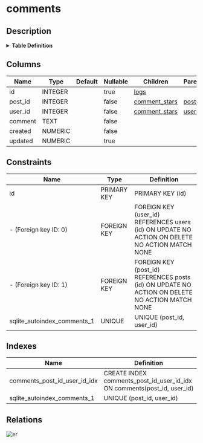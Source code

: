 # comments

## Description

<details>
<summary><strong>Table Definition</strong></summary>

```sql
CREATE TABLE comments (
  id INTEGER PRIMARY KEY AUTOINCREMENT,
  post_id INTEGER NOT NULL,
  user_id INTEGER NOT NULL,
  comment TEXT NOT NULL,
  created NUMERIC NOT NULL,
  updated NUMERIC,
  CONSTRAINT comments_post_id_fk FOREIGN KEY(post_id) REFERENCES posts(id),
  CONSTRAINT comments_user_id_fk FOREIGN KEY(user_id) REFERENCES users(id),
  UNIQUE(post_id, user_id)
)
```

</details>

## Columns

| Name | Type | Default | Nullable | Children | Parents |
| ---- | ---- | ------- | -------- | ------- | ------- |
| id | INTEGER |  | true | [logs](logs.md) |  |
| post_id | INTEGER |  | false | [comment_stars](comment_stars.md) | [posts](posts.md) |
| user_id | INTEGER |  | false | [comment_stars](comment_stars.md) | [users](users.md) |
| comment | TEXT |  | false |  |  |
| created | NUMERIC |  | false |  |  |
| updated | NUMERIC |  | true |  |  |

## Constraints

| Name | Type | Definition |
| ---- | ---- | ---------- |
| id | PRIMARY KEY | PRIMARY KEY (id) |
| - (Foreign key ID: 0) | FOREIGN KEY | FOREIGN KEY (user_id) REFERENCES users (id) ON UPDATE NO ACTION ON DELETE NO ACTION MATCH NONE |
| - (Foreign key ID: 1) | FOREIGN KEY | FOREIGN KEY (post_id) REFERENCES posts (id) ON UPDATE NO ACTION ON DELETE NO ACTION MATCH NONE |
| sqlite_autoindex_comments_1 | UNIQUE | UNIQUE (post_id, user_id) |

## Indexes

| Name | Definition |
| ---- | ---------- |
| comments_post_id_user_id_idx | CREATE INDEX comments_post_id_user_id_idx ON comments(post_id, user_id) |
| sqlite_autoindex_comments_1 | UNIQUE (post_id, user_id) |

## Relations

![er](comments.svg)
